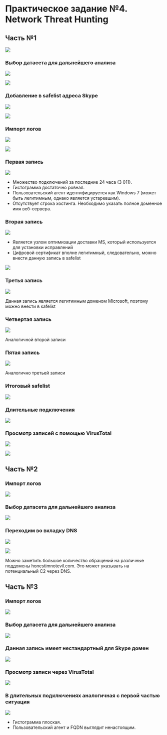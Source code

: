 # Практическое задание №4. Network Threat Hunting

## Часть №1

![](./screenshots/1.png)

### Выбор датасета для дальнейшего анализа

![](./screenshots/2.png)

![](./screenshots/3.png)

### Добавление в safelist адреса Skype

![](./screenshots/4.png)

![](./screenshots/5.png)

### Импорт логов

![](./screenshots/6.png)

![](./screenshots/7.png)

### Первая запись 

![](./screenshots/8.png)

- Множество подключений за последние 24 часа (3 011).
- Гистограмма достаточно ровная.
- Пользовательский агент идентифицируется как Windows 7 (может быть легитимным, однако является устаревшим).
- Отсутствует строка хостинга. Необходимо указать полное доменное имя веб-сервера.

### Вторая запись 

![](./screenshots/9.png)

- Является узлом оптимизации доставки MS, который используется для установки исправлений
- Цифровой сертификат вполне легитимный, следовательно, можно внести данную запись в safelist

![](./screenshots/10.png)

### Третья запись

![](./screenshots/11.png)

Данная запись является легитимным доменом Microsoft, поэтому можно внести в safelist

### Четвертая запись

![](./screenshots/12.png)

Аналогичной второй записи

### Пятая запись

![](./screenshots/13.png)

Аналогично третьей записи

### Итоговый safelist

![](./screenshots/14.png)

### Длительные подключения

![](./screenshots/15.png)

### Просмотр записей с помощью VirusTotal

![](./screenshots/16.png)

![](./screenshots/17.png)

## Часть №2

### Импорт логов

![](./screenshots/18.png)

### Выбор датасета для дальнейшего анализа

![](./screenshots/19.png)

### Переходим во вкладку DNS

![](./screenshots/20.png)

![](./screenshots/21.png)

Можно заметить большое количество обращений на различные поддомены honestimnotevil.com. Это может указывать на потенциальный C2 через DNS.

## Часть №3

### Импорт логов

![](./screenshots/22.png)

### Выбор датасета для дальнейшего анализа

![](./screenshots/23.png)

### Данная запись имеет нестандартный для Skype домен

![](./screenshots/24.png)

### Просмотр записи через VirusTotal

![](./screenshots/25.png)

### В длительных подключениях аналогичная с первой частью ситуация 

![](./screenshots/26.png)

- Гистограмма плоская.
- Пользовательский агент и FQDN выглядит ненастоящим.
